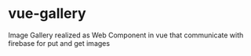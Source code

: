 # vue-gallery
Image Gallery realized as Web Component in vue that communicate with firebase for put and get images
